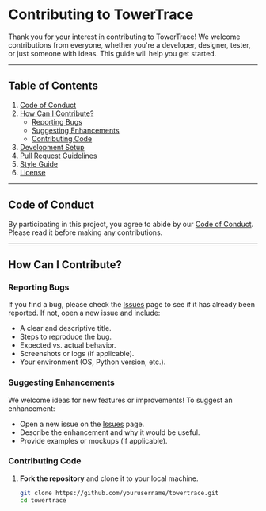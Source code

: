 # Contributing to TowerTrace

Thank you for your interest in contributing to TowerTrace! We welcome contributions from everyone, whether you're a developer, designer, tester, or just someone with ideas. This guide will help you get started.

---

## Table of Contents
1. [Code of Conduct](#code-of-conduct)
2. [How Can I Contribute?](#how-can-i-contribute)
   - [Reporting Bugs](#reporting-bugs)
   - [Suggesting Enhancements](#suggesting-enhancements)
   - [Contributing Code](#contributing-code)
3. [Development Setup](#development-setup)
4. [Pull Request Guidelines](#pull-request-guidelines)
5. [Style Guide](#style-guide)
6. [License](#license)

---

## Code of Conduct
By participating in this project, you agree to abide by our [Code of Conduct](CODE_OF_CONDUCT.md). Please read it before making any contributions.

---

## How Can I Contribute?

### Reporting Bugs
If you find a bug, please check the [Issues](https://github.com/yourusername/towertrace/issues) page to see if it has already been reported. If not, open a new issue and include:
- A clear and descriptive title.
- Steps to reproduce the bug.
- Expected vs. actual behavior.
- Screenshots or logs (if applicable).
- Your environment (OS, Python version, etc.).

### Suggesting Enhancements
We welcome ideas for new features or improvements! To suggest an enhancement:
- Open a new issue on the [Issues](https://github.com/yourusername/towertrace/issues) page.
- Describe the enhancement and why it would be useful.
- Provide examples or mockups (if applicable).

### Contributing Code
1. **Fork the repository** and clone it to your local machine.
   ```bash
   git clone https://github.com/yourusername/towertrace.git
   cd towertrace